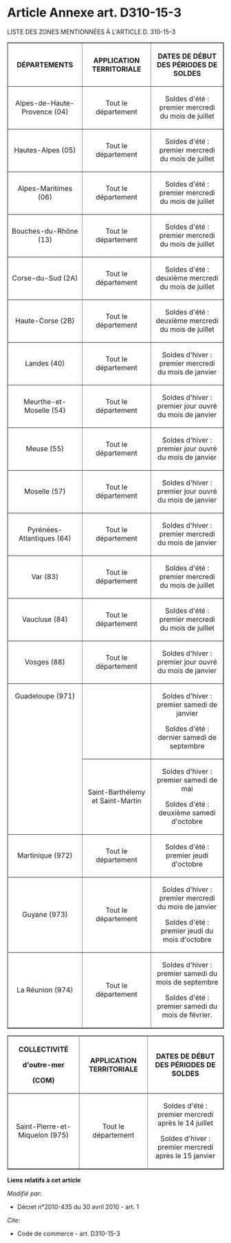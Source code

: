 # Article Annexe art. D310-15-3

LISTE DES ZONES MENTIONNÉES À L'ARTICLE D. 310-15-3

<table border="1">
      <tbody>
        <tr>
          <th>

DÉPARTEMENTS

</th>
          <th>

APPLICATION TERRITORIALE

</th>
          <th>

DATES DE DÉBUT DES PÉRIODES DE SOLDES

</th>
        </tr>
        <tr>
          <td align="center">

Alpes-de-Haute-Provence (04)

</td>
          <td align="center">

Tout le département

</td>
          <td align="center">

Soldes d'été : premier mercredi du mois de juillet

</td>
        </tr>
        <tr>
          <td align="center">

Hautes-Alpes (05)

</td>
          <td align="center">

Tout le département

</td>
          <td align="center">

Soldes d'été : premier mercredi du mois de juillet

</td>
        </tr>
        <tr>
          <td align="center">

Alpes-Maritimes (06)

</td>
          <td align="center">

Tout le département

</td>
          <td align="center">

Soldes d'été : premier mercredi du mois de juillet

</td>
        </tr>
        <tr>
          <td align="center">

Bouches-du-Rhône (13)

</td>
          <td align="center">

Tout le département

</td>
          <td align="center">

Soldes d'été : premier mercredi du mois de juillet

</td>
        </tr>
        <tr>
          <td align="center">

Corse-du-Sud (2A)

</td>
          <td align="center">

Tout le département

</td>
          <td align="center">

Soldes d'été : deuxième mercredi du mois de juillet

</td>
        </tr>
        <tr>
          <td align="center">

Haute-Corse (2B)

</td>
          <td align="center">

Tout le département

</td>
          <td align="center">

Soldes d'été : deuxième mercredi du mois de juillet

</td>
        </tr>
        <tr>
          <td align="center">

Landes (40)

</td>
          <td align="center">

Tout le département

</td>
          <td align="center">

Soldes d'hiver : premier mercredi du mois de janvier

</td>
        </tr>
        <tr>
          <td align="center">

Meurthe-et-Moselle (54)

</td>
          <td align="center">

Tout le département

</td>
          <td align="center">

Soldes d'hiver : premier jour ouvré du mois de janvier

</td>
        </tr>
        <tr>
          <td align="center">

Meuse (55)

</td>
          <td align="center">

Tout le département

</td>
          <td align="center">

Soldes d'hiver : premier jour ouvré du mois de janvier

</td>
        </tr>
        <tr>
          <td align="center">

Moselle (57)

</td>
          <td align="center">

Tout le département

</td>
          <td align="center">

Soldes d'hiver : premier jour ouvré du mois de janvier

</td>
        </tr>
        <tr>
          <td align="center">

Pyrénées-Atlantiques (64)

</td>
          <td align="center">

Tout le département

</td>
          <td align="center">

Soldes d'hiver : premier mercredi du mois de janvier

</td>
        </tr>
        <tr>
          <td align="center">

Var (83)

</td>
          <td align="center">

Tout le département

</td>
          <td align="center">

Soldes d'été : premier mercredi du mois de juillet

</td>
        </tr>
        <tr>
          <td align="center">

Vaucluse (84)

</td>
          <td align="center">

Tout le département

</td>
          <td align="center">

Soldes d'été : premier mercredi du mois de juillet

</td>
        </tr>
        <tr>
          <td align="center">

Vosges (88)

</td>
          <td align="center">

Tout le département

</td>
          <td align="center">

Soldes d'hiver : premier jour ouvré du mois de janvier

</td>
        </tr>
        <tr>
          <td valign="top" rowspan="2" align="center">

Guadeloupe (971)

</td>
          <td align="center">

</td>
          <td align="center">

Soldes d'hiver : premier samedi de janvier 

Soldes d'été : dernier samedi de septembre

</td>
        </tr>
        <tr>
          <td align="center">

Saint-Barthélemy et Saint-Martin

</td>
          <td align="center">

Soldes d'hiver : premier samedi de mai 

Soldes d'été : deuxième samedi d'octobre

</td>
        </tr>
        <tr>
          <td align="center">

Martinique (972)

</td>
          <td align="center">

Tout le département

</td>
          <td align="center">

Soldes d'été : premier jeudi d'octobre

</td>
        </tr>
        <tr>
          <td align="center">

Guyane (973)

</td>
          <td align="center">

Tout le département

</td>
          <td align="center">

Soldes d'hiver : premier mercredi du mois de janvier 

Soldes d'été : premier jeudi du mois d'octobre

</td>
        </tr>
        <tr>
          <td align="center">

La Réunion (974)

</td>
          <td align="center">

Tout le département

</td>
          <td align="center">

Soldes d'hiver : premier samedi du mois de septembre 

Soldes d'été : premier samedi du mois de février.

</td>
        </tr>
      </tbody>
    </table>

<table border="1">
      <tbody>
        <tr>
          <th>

COLLECTIVITÉ 

d'outre-mer

(COM)

</th>
          <th>

APPLICATION TERRITORIALE

</th>
          <th>

DATES DE DÉBUT DES PÉRIODES DE SOLDES

</th>
        </tr>
        <tr>
          <td align="center">

Saint-Pierre-et-Miquelon (975)

</td>
          <td align="center">

Tout le département

</td>
          <td align="center">

Soldes d'été : premier mercredi après le 14 juillet 

Soldes d'hiver : premier mercredi après le 15 janvier

</td>
        </tr>
      </tbody>
    </table>

**Liens relatifs à cet article**

_Modifié par_:

  - Décret n°2010-435 du 30 avril 2010 - art. 1

_Cite_:

  - Code de commerce - art. D310-15-3
